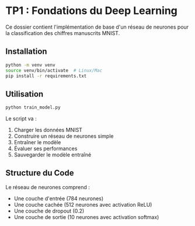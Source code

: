 # TP1 : Fondations du Deep Learning

Ce dossier contient l'implémentation de base d'un réseau de neurones pour la classification des chiffres manuscrits MNIST.

## Installation

```bash
python -m venv venv
source venv/bin/activate  # Linux/Mac
pip install -r requirements.txt
```

## Utilisation

```bash
python train_model.py
```

Le script va :
1. Charger les données MNIST
2. Construire un réseau de neurones simple
3. Entraîner le modèle
4. Évaluer ses performances
5. Sauvegarder le modèle entraîné

## Structure du Code

Le réseau de neurones comprend :
- Une couche d'entrée (784 neurones)
- Une couche cachée (512 neurones avec activation ReLU)
- Une couche de dropout (0.2)
- Une couche de sortie (10 neurones avec activation softmax)